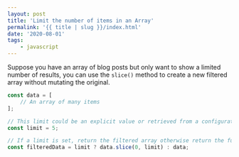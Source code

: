 ```yaml
---
layout: post
title: 'Limit the number of items in an Array'
permalink: '{{ title | slug }}/index.html'
date: '2020-08-01'
tags:
    - javascript
---
```


Suppose you have an array of blog posts but only want to show a limited number of results, you can use the `slice()` method to create a new filtered array without mutating the original.

```javascript
const data = [
	// An array of many items
];

// This limit could be an explicit value or retrieved from a configuration setting.
const limit = 5;

// If a limit is set, return the filtered array otherwise return the full array.
const filteredData = limit ? data.slice(0, limit) : data;
```
